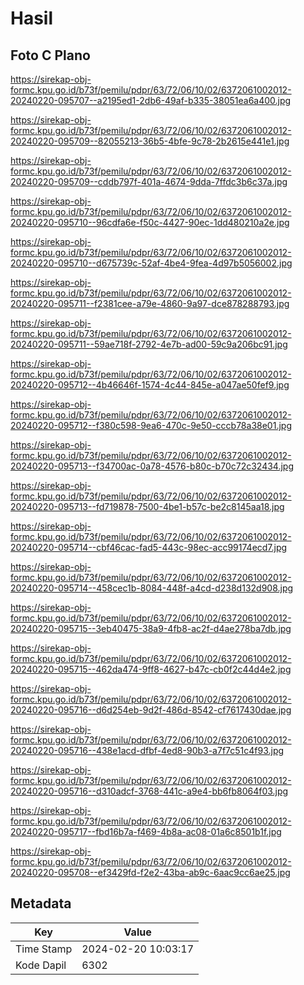# Hasil

## Foto C Plano

https://sirekap-obj-formc.kpu.go.id/b73f/pemilu/pdpr/63/72/06/10/02/6372061002012-20240220-095707--a2195ed1-2db6-49af-b335-38051ea6a400.jpg

https://sirekap-obj-formc.kpu.go.id/b73f/pemilu/pdpr/63/72/06/10/02/6372061002012-20240220-095709--82055213-36b5-4bfe-9c78-2b2615e441e1.jpg

https://sirekap-obj-formc.kpu.go.id/b73f/pemilu/pdpr/63/72/06/10/02/6372061002012-20240220-095709--cddb797f-401a-4674-9dda-7ffdc3b6c37a.jpg

https://sirekap-obj-formc.kpu.go.id/b73f/pemilu/pdpr/63/72/06/10/02/6372061002012-20240220-095710--96cdfa6e-f50c-4427-90ec-1dd480210a2e.jpg

https://sirekap-obj-formc.kpu.go.id/b73f/pemilu/pdpr/63/72/06/10/02/6372061002012-20240220-095710--d675739c-52af-4be4-9fea-4d97b5056002.jpg

https://sirekap-obj-formc.kpu.go.id/b73f/pemilu/pdpr/63/72/06/10/02/6372061002012-20240220-095711--f2381cee-a79e-4860-9a97-dce878288793.jpg

https://sirekap-obj-formc.kpu.go.id/b73f/pemilu/pdpr/63/72/06/10/02/6372061002012-20240220-095711--59ae718f-2792-4e7b-ad00-59c9a206bc91.jpg

https://sirekap-obj-formc.kpu.go.id/b73f/pemilu/pdpr/63/72/06/10/02/6372061002012-20240220-095712--4b46646f-1574-4c44-845e-a047ae50fef9.jpg

https://sirekap-obj-formc.kpu.go.id/b73f/pemilu/pdpr/63/72/06/10/02/6372061002012-20240220-095712--f380c598-9ea6-470c-9e50-cccb78a38e01.jpg

https://sirekap-obj-formc.kpu.go.id/b73f/pemilu/pdpr/63/72/06/10/02/6372061002012-20240220-095713--f34700ac-0a78-4576-b80c-b70c72c32434.jpg

https://sirekap-obj-formc.kpu.go.id/b73f/pemilu/pdpr/63/72/06/10/02/6372061002012-20240220-095713--fd719878-7500-4be1-b57c-be2c8145aa18.jpg

https://sirekap-obj-formc.kpu.go.id/b73f/pemilu/pdpr/63/72/06/10/02/6372061002012-20240220-095714--cbf46cac-fad5-443c-98ec-acc99174ecd7.jpg

https://sirekap-obj-formc.kpu.go.id/b73f/pemilu/pdpr/63/72/06/10/02/6372061002012-20240220-095714--458cec1b-8084-448f-a4cd-d238d132d908.jpg

https://sirekap-obj-formc.kpu.go.id/b73f/pemilu/pdpr/63/72/06/10/02/6372061002012-20240220-095715--3eb40475-38a9-4fb8-ac2f-d4ae278ba7db.jpg

https://sirekap-obj-formc.kpu.go.id/b73f/pemilu/pdpr/63/72/06/10/02/6372061002012-20240220-095715--462da474-9ff8-4627-b47c-cb0f2c44d4e2.jpg

https://sirekap-obj-formc.kpu.go.id/b73f/pemilu/pdpr/63/72/06/10/02/6372061002012-20240220-095716--d6d254eb-9d2f-486d-8542-cf7617430dae.jpg

https://sirekap-obj-formc.kpu.go.id/b73f/pemilu/pdpr/63/72/06/10/02/6372061002012-20240220-095716--438e1acd-dfbf-4ed8-90b3-a7f7c51c4f93.jpg

https://sirekap-obj-formc.kpu.go.id/b73f/pemilu/pdpr/63/72/06/10/02/6372061002012-20240220-095716--d310adcf-3768-441c-a9e4-bb6fb8064f03.jpg

https://sirekap-obj-formc.kpu.go.id/b73f/pemilu/pdpr/63/72/06/10/02/6372061002012-20240220-095717--fbd16b7a-f469-4b8a-ac08-01a6c8501b1f.jpg

https://sirekap-obj-formc.kpu.go.id/b73f/pemilu/pdpr/63/72/06/10/02/6372061002012-20240220-095708--ef3429fd-f2e2-43ba-ab9c-6aac9cc6ae25.jpg


## Metadata

| Key        | Value               |
| ---------- | ------------------- |
| Time Stamp | 2024-02-20 10:03:17 |
| Kode Dapil | 6302                |



